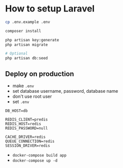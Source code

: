 
# How to setup Laravel

```bash
cp .env.example .env
```

```bash
composer install
```

```bash
php artisan key:generate
php artisan migrate
```

```bash
# Optional
php artisan db:seed
```

## Deploy on production

- make `.env`
- set database username, password, database name
- don't use root user
- set `.env`

```dotenv
DB_HOST=db

REDIS_CLIENT=predis
REDIS_HOST=redis
REDIS_PASSWORD=null

CACHE_DRIVER=redis
QUEUE_CONNECTION=redis
SESSION_DRIVER=redis
```

- `docker-compose build app`
- `docker-compose up -d`
